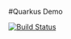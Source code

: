 #Quarkus Demo

[![Build Status](https://travis-ci.com/emrexps/quarkus-demo.svg?branch=master)](https://travis-ci.com/emrexps/quarkus-demo)
